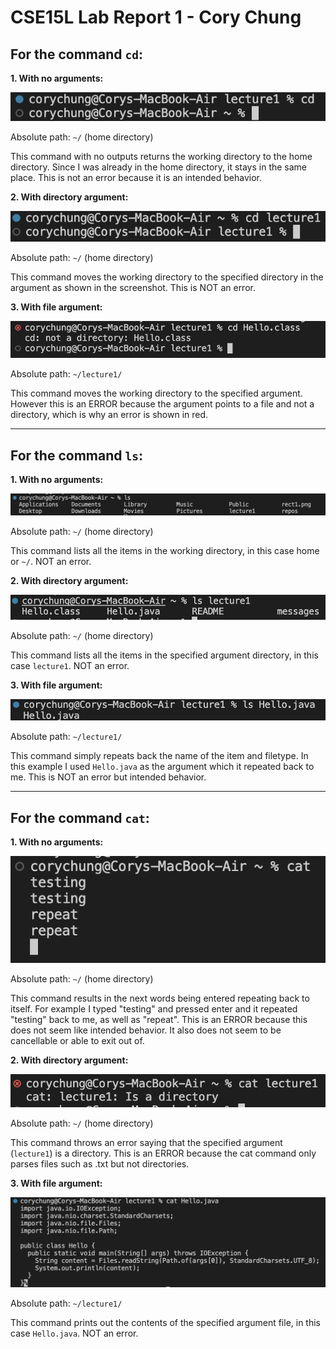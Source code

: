 # CSE15L Lab Report 1 - Cory Chung

## For the command `cd`:

**1. With no arguments:**
   
![Image](cd-none.png)

Absolute path: `~/` (home directory)

This command with no outputs returns the working directory to the home directory. Since I was already in the home directory, it stays in the same place. This is not an error because it is an intended behavior.

**2. With directory argument:**

![Image](cd-dir.png)

Absolute path: `~/` (home directory)

This command moves the working directory to the specified directory in the argument as shown in the screenshot. This is NOT an error.

**3. With file argument:**

![Image](cd-file.png)

Absolute path: `~/lecture1/`

This command moves the working directory to the specified argument. However this is an ERROR because the argument points to a file and not a directory, which is why an error is shown in red.

***
  
## For the command `ls`:

**1. With no arguments:**
   
![Image](ls-none.png)

Absolute path: `~/` (home directory)

This command lists all the items in the working directory, in this case home or `~/`. NOT an error.

**2. With directory argument:**

![Image](ls-dir.png)

Absolute path: `~/` (home directory)

This command lists all the items in the specified argument directory, in this case `lecture1`. NOT an error.

**3. With file argument:**

![Image](ls-file.png)

Absolute path: `~/lecture1/`

This command simply repeats back the name of the item and filetype. In this example I used `Hello.java` as the argument which it repeated back to me. This is NOT an error but intended behavior.

***
 
## For the command `cat`:

**1. With no arguments:**
   
![Image](cat-none.png)

Absolute path: `~/` (home directory)

This command results in the next words being entered repeating back to itself. For example I typed "testing" and pressed enter and it repeated "testing" back to me, as well as "repeat". This is an ERROR because this does not seem like intended behavior. It also does not seem to be cancellable or able to exit out of.

**2. With directory argument:**

![Image](cat-dir.png)

Absolute path: `~/` (home directory)

This command throws an error saying that the specified argument (`lecture1`) is a directory. This is an ERROR because the cat command only parses files such as .txt but not directories.

**3. With file argument:**

![Image](cat-file.png)

Absolute path: `~/lecture1/`

This command prints out the contents of the specified argument file, in this case `Hello.java`. NOT an error.  
